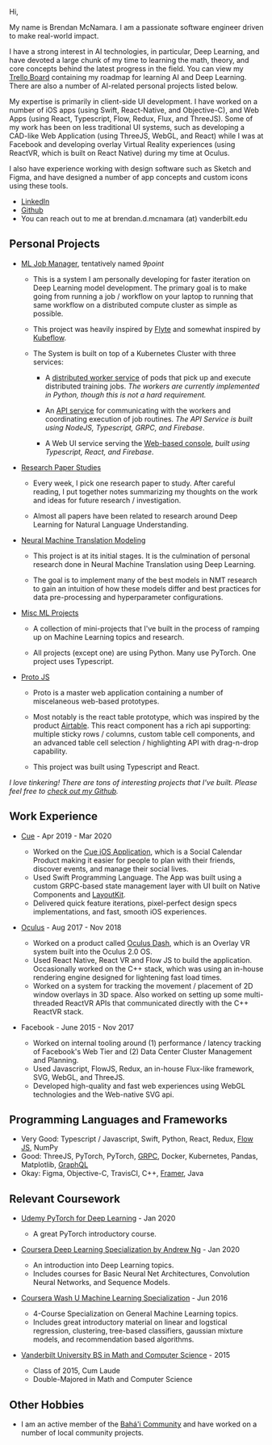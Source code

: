 Hi,

My name is Brendan McNamara. I am a passionate software engineer driven to
make real-world impact.

I have a strong interest in AI technologies, in particular, Deep Learning,
and have devoted a large chunk of my time to learning the math, theory, and
core concepts behind the latest progress in the field. You can view
my [Trello Board](https://trello.com/b/B8HdpyCe/ai) containing my roadmap
for learning AI and Deep Learning. There are also a number of AI-related
personal projects listed below.

My expertise is primarily in client-side UI development.
I have worked on a number of iOS apps (using Swift, React-Native, and
Objective-C), and Web Apps (using React, Typescript, Flow, Redux, Flux, and
ThreeJS). Some of my work has been on less traditional UI systems, such as
developing a CAD-like Web Application (using ThreeJS, WebGL, and React) while I was
at Facebook and developing overlay Virtual Reality experiences (using ReactVR,
which is built on React Native) during my time at Oculus.

I also have experience working with design software such as Sketch and Figma,
and have designed a number of app concepts and custom icons using these tools.

- [LinkedIn](https://www.linkedin.com/in/brendan-mcnamara-66130976/)
- [Github](https://github.com/brenmcnamara)
- You can reach out to me at brendan.d.mcnamara (at) vanderbilt.edu

## Personal Projects

- [ML Job Manager](./ML-Job-Manager/README.md), tentatively named _9point_

  - This is a system I am personally developing for faster iteration on Deep
    Learning model development. The primary goal is to make going from
    running a job / workflow on your laptop to running that same workflow on a
    distributed compute cluster as simple as possible.

  - This project was heavily inspired by [Flyte](https://github.com/lyft/flyte)
    and somewhat inspired by [Kubeflow](https://www.kubeflow.org/).

  - The System is built on top of a Kubernetes Cluster with three services:

    - A [distributed worker service](https://github.com/9point/ProjectTemplate)
      of pods that pick up and execute distributed training jobs. _The workers
      are currently implemented in Python, though this is not a hard requirement._

    - An [API service](https://github.com/9point/MLAPIService) for communicating
      with the workers and coordinating execution of job routines. _The API
      Service is built using NodeJS, Typescript, GRPC, and Firebase_.

    - A Web UI service serving the [Web-based console](https://github.com/9point/MLWebConsole),
      _built using Typescript, React, and Firebase_.

- [Research Paper Studies](https://github.com/brenmcnamara/ML/tree/master/papers)

  - Every week, I pick one research paper to study. After careful reading, I
    put together notes summarizing my thoughts on the work and ideas for
    future research / investigation.

  - Almost all papers have been related to research around Deep Learning for
    Natural Language Understanding.

- [Neural Machine Translation Modeling](https://github.com/brenmcnamara/NMT)

  - This project is at its initial stages. It is the culmination of personal
    research done in Neural Machine Translation using Deep Learning.

  - The goal is to implement many of the best models in NMT research to gain
    an intuition of how these models differ and best practices for data
    pre-processing and hyperparameter configurations.

- [Misc ML Projects](https://github.com/brenmcnamara/ML/tree/master/projects)

  - A collection of mini-projects that I've built in the process of ramping up
    on Machine Learning topics and research.

  - All projects (except one) are using Python. Many use PyTorch. One project
    uses Typescript.

- [Proto JS](https://github.com/brenmcnamara/proto)

  - Proto is a master web application containing a number of miscelaneous
    web-based prototypes.

  - Most notably is the react table prototype, which was inspired by the
    product [Airtable](https://airtable.com/). This react component has a rich
    api supporting: multiple sticky rows / columns, custom table cell
    components, and an advanced table cell selection / highlighting API with
    drag-n-drop capability.

  - This project was built using Typescript and React.

_I love tinkering! There are tons of interesting projects that I've built.
Please feel free to [check out my Github](https://github.com/brenmcnamara)._

## Work Experience

- [Cue](https://cue.app/) - Apr 2019 - Mar 2020

  - Worked on the [Cue iOS Application](https://apps.apple.com/us/app/cue-social-calendar/id1377803825),
    which is a Social Calendar Product making it easier for people to plan with
    their friends, discover events, and manage their social lives.
  - Used Swift Programming Language. The App was built using a custom GRPC-based
    state management layer with UI built on Native Components and
    [LayoutKit](https://github.com/linkedin/LayoutKit).
  - Delivered quick feature iterations, pixel-perfect design specs
    implementations, and fast, smooth iOS experiences.

- [Oculus](https://www.oculus.com/?locale=en_US) - Aug 2017 - Nov 2018

  - Worked on a product called [Oculus Dash](https://www.youtube.com/watch?v=SvP_RI_S-bw),
    which is an Overlay VR system built into the Oculus 2.0 OS.
  - Used React Native, React VR and Flow JS to build the application. Occasionally
    worked on the C++ stack, which was using an in-house rendering engine
    designed for lightening fast load times.
  - Worked on a system for tracking the movement / placement of 2D window overlays
    in 3D space. Also worked on setting up some multi-threaded ReactVR APIs that
    communicated directly with the C++ ReactVR stack.

- Facebook - June 2015 - Nov 2017

  - Worked on internal tooling around (1) performance / latency tracking of
    Facebook's Web Tier and (2) Data Center Cluster Management and Planning.
  - Used Javascript, FlowJS, Redux, an in-house Flux-like framework, SVG,
    WebGL, and ThreeJS.
  - Developed high-quality and fast web experiences using WebGL technologies and
    the Web-native SVG api.

## Programming Languages and Frameworks

- Very Good: Typescript / Javascript, Swift, Python, React, Redux, [Flow JS](https://flow.org/), NumPy
- Good: ThreeJS, PyTorch, PyTorch, [GRPC](https://grpc.io/), Docker, Kubernetes, Pandas, Matplotlib, [GraphQL](https://graphql.org/)
- Okay: Figma, Objective-C, TravisCI, C++, [Framer](https://www.framer.com/), Java

## Relevant Coursework

- [Udemy PyTorch for Deep Learning](https://www.udemy.com/course/pytorch-for-deep-learning-with-python-bootcamp/) - Jan 2020

  - A great PyTorch introductory course.

- [Coursera Deep Learning Specialization by Andrew Ng](https://www.coursera.org/specializations/deep-learning) - Jan 2020

  - An introduction into Deep Learning topics.
  - Includes courses for Basic Neural Net Architectures, Convolution Neural Networks, and Sequence Models.

- [Coursera Wash U Machine Learning Specialization](https://www.coursera.org/specializations/machine-learning) - Jun 2016

  - 4-Course Specialization on General Machine Learning topics.
  - Includes great introductory material on linear and logstical regression,
    clustering, tree-based classifiers, gaussian mixture models, and recommendation
    based algorithms.

- [Vanderbilt University BS in Math and Computer Science](https://www.vanderbilt.edu/) - 2015
  - Class of 2015, Cum Laude
  - Double-Majored in Math and Computer Science

## Other Hobbies

- I am an active member of the [Bahá'i Community](https://www.bahai.org/) and have
  worked on a number of local community projects.
